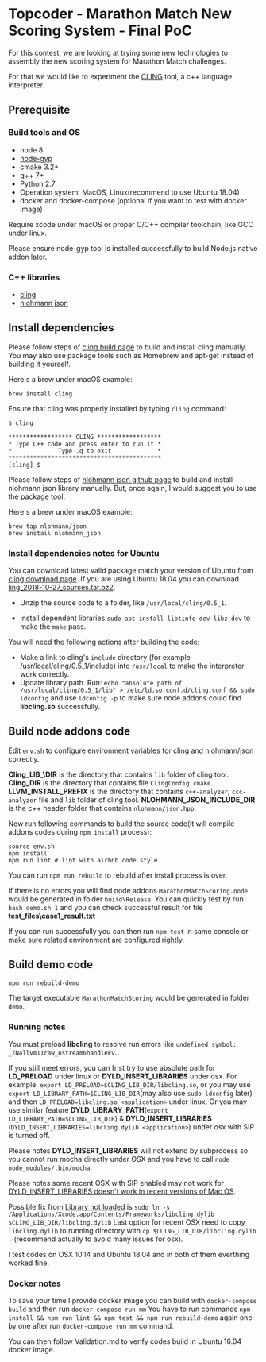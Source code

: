 # Topcoder - Marathon Match New Scoring System - Final PoC

For this contest, we are looking at trying some new technologies to assembly the new scoring system for Marathon Match challenges.

For that we would like to experiment the [CLING](https://github.com/root-project/cling) tool, a c++ language interpreter.

## Prerequisite

### Build tools and OS
- node 8
- [node-gyp](https://github.com/nodejs/node-gyp)
- cmake 3.2+
- g++ 7+
- Python 2.7
- Operation system: MacOS, Linux(recommend to use Ubuntu 18.04)
- docker and docker-compose (optional if you want to test with docker image)

Require xcode under macOS or proper C/C++ compiler toolchain, like GCC under linux.

Please ensure node-gyp tool is installed successfully to build Node.js native addon later.

### C++ libraries

- [cling](https://github.com/root-project/cling)
- [nlohmann json](https://github.com/nlohmann/json)

## Install dependencies

Please follow steps of [cling build page](https://cdn.rawgit.com/root-project/cling/master/www/build.html) to build and install cling manually. You may also use package tools such as Homebrew and apt-get instead of building it yourself.

Here's a brew under macOS example:

```
brew install cling
```

Ensure that cling was properly installed by typing `cling` command:

```
$ cling

****************** CLING ******************
* Type C++ code and press enter to run it *
*             Type .q to exit             *
*******************************************
[cling] $
```

Please follow steps of [nlohmann json github page](https://github.com/nlohmann/json) to build and install nlohmann json library manually. But, once again, I would suggest you to use the package tool.

Here's a brew under macOS example:

```
brew tap nlohmann/json
brew install nlohmann_json
```

### Install dependencies notes for Ubuntu

You can download latest valid package match your version of Ubuntu from [cling download page](https://root.cern.ch/download/cling/).
If you are using Ubuntu 18.04 you can download [ling_2018-10-27_sources.tar.bz2](https://root.cern.ch/download/cling/cling_2018-10-27_sources.tar.bz2).

* Unzip the source code to a folder, like `/usr/local/cling/0.5_1`.

* Install dependent libraries `sudo apt install libtinfo-dev libz-dev` to make the `make` pass.

You will need the following actions after building the code:

* Make a link to cling's `include` directory (for example /usr/local/cling/0.5_1/include) into `/usr/local` to make the interpreter work correctly.
* Update library path. Run: `echo "absolute path of /usr/local/cling/0.5_1/lib" > /etc/ld.so.conf.d/cling.conf && sudo ldconfig` and use `ldconfig -p` to make sure node addons could find **libcling.so** successfully.

## Build node addons code

Edit `env.sh` to configure environment variables for cling and nlohmann/json correctly.

**Cling\_LIB_\DIR** is the directory that contains `lib` folder of cling tool. 
**Cling\_DIR** is the directory that contains file `ClingConfig.cmake`. 
**LLVM\_INSTALL\_PREFIX** is the directory that contains `c++-analyzer`, `ccc-analyzer` file and  `lib` folder of cling tool. 
**NLOHMANN\_JSON\_INCLUDE\_DIR** is the c++ header folder that contains `nlohmann/json.hpp`.

Now run following commands to build the source code(it will compile addons codes during `npm install` process):

```
source env.sh
npm install
npm run lint # lint with airbnb code style
```
You can run `npm run rebuild` to rebuild after install process is over.

If there is no errors you will find node addons `MarathonMatchScoring.node` would be generated in folder `build\Release`.
You can quickly test by run `bash demo.sh 1` and you can check successful result for file **test_files\case1_result.txt**

If you can run successfully you can then run `npm test` in same console or make sure related environment are configured rightly.

## Build demo code

```
npm run rebuild-demo
```

The target executable `MarathonMatchScoring` would be generated in folder `demo`.

### Running notes

You must preload **libcling** to resolve run errors like `undefined symbol: _ZN4llvm11raw_ostream6handleEv`.

If you  still meet errors, you can frist try to use absolute path for **LD_PRELOAD** under linux or **DYLD_INSERT_LIBRARIES** under osx. 
For example, `export LD_PRELOAD=$CLING_LIB_DIR/libcling.so`, or you may use `export LD_LIBRARY_PATH=$CLING_LIB_DIR`(may also use `sudo ldconfig` later) and then `LD_PRELOAD=libcling.so <application>` under linux.
Or you may use similar feature **DYLD_LIBRARY_PATH**(`export LD_LIBRARY_PATH=$CLING_LIB_DIR`) & **DYLD_INSERT_LIBRARIES** (`DYLD_INSERT_LIBRARIES=libcling.dylib <application>`) under osx with SIP is turned off.

Please notes **DYLD_INSERT_LIBRARIES** will not extend by subprocess so you cannot run mocha directly under OSX and you have to call `node node_modules/.bin/mocha`.

Please notes some recent OSX with SIP enabled may not work for [DYLD_INSERT_LIBRARIES doesn't work in recent versions of Mac OS](https://github.com/mxe/mxe/issues/1666).

Possible fix from  [Library not loaded](https://trac.macports.org/ticket/54939) is `sudo ln -s /Applications/Xcode.app/Contents/Frameworks/libcling.dylib $CLING_LIB_DIR/libcling.dylib`
Last option for recent OSX need to copy `libcling.dylib` to running directory with `cp $CLING_LIB_DIR/libcling.dylib .`·(recommend actually to avoid many issues for osx).

I test codes on OSX 10.14 and Ubuntu 18.04 and in both of them everthing worked fine.

### Docker notes

To save your time I provide docker image you can build with `docker-compose build` and then run `docker-compose run mm`
You have to run commands `npm install && npm run lint && npm test && npm run rebuild-demo` again one by one after run `docker-compose run mm` command.

You can then follow Validation.md to verify codes build in Ubuntu 16.04 docker image.
